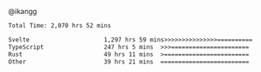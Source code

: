 @ikangg
<!--START_SECTION:waka-->

```txt
Total Time: 2,070 hrs 52 mins

Svelte                     1,297 hrs 59 mins>>>>>>>>>>>>>>>==========   61.51 %
TypeScript                 247 hrs 5 mins  >>>======================   11.71 %
Rust                       49 hrs 11 mins  >========================   02.33 %
Other                      39 hrs 21 mins  =========================   01.86 %
```

<!--END_SECTION:waka-->
